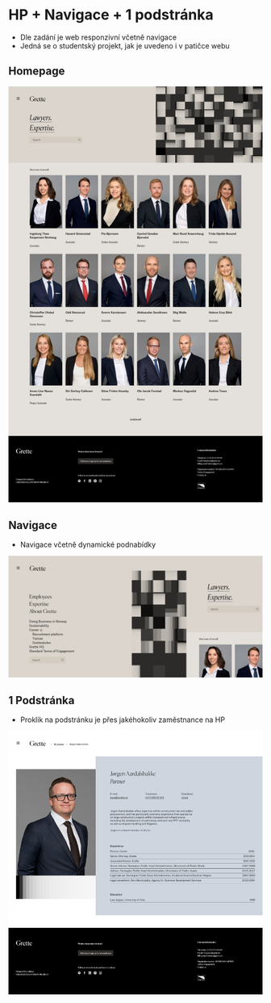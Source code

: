 # HP + Navigace + 1 podstránka
- Dle zadání je web responzivní včetně navigace
- Jedná se o studentský projekt, jak je uvedeno i v patičce webu

## Homepage
![Screen](.docs/screen.png)

## Navigace
- Navigace včetně dynamické podnabídky

![Screen](.docs/navigation.png)

## 1 Podstránka
- Proklik na podstránku je přes jakéhokoliv zaměstnance na HP

![Screen](.docs/employee.png)
